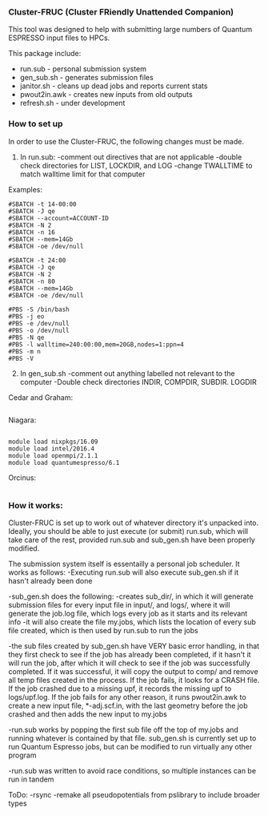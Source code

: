 ### Cluster-FRUC (Cluster FRiendly Unattended Companion)

This tool was designed to help with submitting large numbers of Quantum
ESPRESSO input files to HPCs. 

This package include:
- run.sub - personal submission system
- gen_sub.sh - generates submission files
- janitor.sh - cleans up dead jobs and reports current stats
- pwout2in.awk - creates new inputs from old outputs
- refresh.sh - under development


### How to set up
In order to use the Cluster-FRUC, the following changes must be made.

1) In run.sub:
   -comment out directives that are not applicable
   -double check directories for LIST, LOCKDIR, and LOG
   -change TWALLTIME to match walltime limit for that computer

Examples:
```Cedar and Graham:
#SBATCH -t 14-00:00 
#SBATCH -J qe
#SBATCH --account=ACCOUNT-ID
#SBATCH -N 2
#SBATCH -n 16
#SBATCH --mem=14Gb
#SBATCH -oe /dev/null
```
```Niagara:
#SBATCH -t 24:00 
#SBATCH -J qe
#SBATCH -N 2
#SBATCH -n 80
#SBATCH --mem=14Gb
#SBATCH -oe /dev/null
```
```Orcinus:
#PBS -S /bin/bash
#PBS -j eo
#PBS -e /dev/null
#PBS -o /dev/null
#PBS -N qe
#PBS -l walltime=240:00:00,mem=20GB,nodes=1:ppn=4
#PBS -m n
#PBS -V
```


2) In gen_sub.sh
   -comment out anything labelled not relevant to the computer
   -Double check directories INDIR, COMPDIR, SUBDIR. LOGDIR


Cedar and Graham:
```module load quantumespresso/6.1
```
Niagara:
```module load CCEnv

module load nixpkgs/16.09
module load intel/2016.4
module load openmpi/2.1.1 
module load quantumespresso/6.1   
```
Orcinus:
```module load espresso/6.0
```

### How it works:

Cluster-FRUC is set up to work out of whatever directory it's unpacked into.
Ideally, you should be able to just execute (or submit) run.sub, which will take
care of the rest, provided run.sub and sub_gen.sh have been properly modified.

The submission system itself is essentailly a personal job scheduler. It works
as follows:
-Executing run.sub will also execute sub_gen.sh if it hasn't already been done

-sub_gen.sh does the following:
    -creates sub_dir/, in which it will generate submission files for every input
    file in input/, and logs/, where it will generate the job.log file, which logs
    every job as it starts and its relevant info
    -it will also create the file my.jobs, which lists the location of every sub file
    created, which is then used by run.sub to run the jobs

-the sub files created by sub_gen.sh have VERY basic error handling, in that they
first check to see if the job has already been completed, if it hasn't it will run
the job, after which it will check to see if the job was successfully completed. If
it was successful, it will copy the output to comp/ and remove all temp files
created in the process. If the job fails, it looks for a CRASH file. If the job crashed
due to a missing upf, it records the missing upf to logs/upf.log. If the job fails for
any other reason, it runs pwout2in.awk to create a new input file, *-adj.scf.in, with
the last geometry before the job crashed and then adds the new input to my.jobs

-run.sub works by popping the first sub file off the top of my.jobs and running whatever
is contained by that file. sub_gen.sh is currently set up to run Quantum Espresso jobs,
but can be modified to run virtually any other program

-run.sub was written to avoid race conditions, so multiple instances can be run in tandem




ToDo:
-rsync
-remake all pseudopotentials from pslibrary to include broader types
	